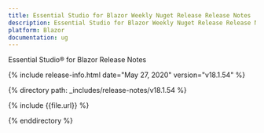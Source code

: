 ```yaml
---
title: Essential Studio for Blazor Weekly Nuget Release Release Notes  
description: Essential Studio for Blazor Weekly Nuget Release Release Notes  
platform: Blazor
documentation: ug
---
```


Essential Studio&reg; for Blazor  Release Notes  

{% include release-info.html date="May 27, 2020"  version="v18.1.54" %} 

{% directory path: _includes/release-notes/v18.1.54 %}

{% include {{file.url}} %}

{% enddirectory %}

